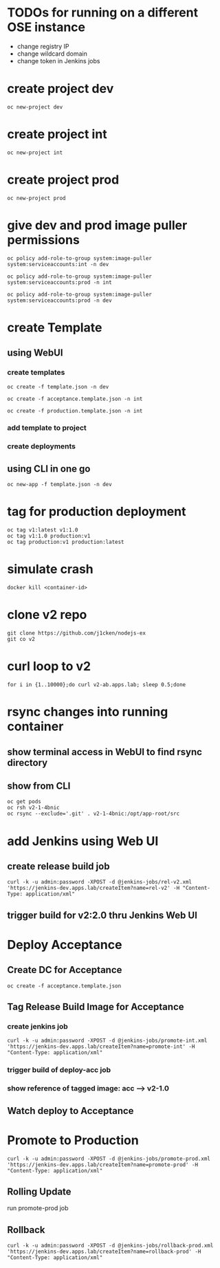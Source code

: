 # TODOs for running on a different OSE instance
* change registry IP
* change wildcard domain
* change token in Jenkins jobs

# create project dev
```
oc new-project dev
```

# create project int
```
oc new-project int
```

# create project prod
```
oc new-project prod
```

# give dev and prod image puller permissions
```
oc policy add-role-to-group system:image-puller system:serviceaccounts:int -n dev
```
```
oc policy add-role-to-group system:image-puller system:serviceaccounts:prod -n int
```
```
oc policy add-role-to-group system:image-puller system:serviceaccounts:prod -n dev
```

# create Template

## using WebUI
### create templates
```
oc create -f template.json -n dev
```
```
oc create -f acceptance.template.json -n int
```
```
oc create -f production.template.json -n int
```
### add template to project
### create deployments

## using CLI in one go
```
oc new-app -f template.json -n dev
```

# tag for production deployment
```
oc tag v1:latest v1:1.0
oc tag v1:1.0 production:v1
oc tag production:v1 production:latest
```

# simulate crash
```
docker kill <container-id>
```

# clone v2 repo
```
git clone https://github.com/j1cken/nodejs-ex
git co v2
```

# curl loop to v2
```
for i in {1..10000};do curl v2-ab.apps.lab; sleep 0.5;done
```

# rsync changes into running container

## show terminal access in WebUI to find rsync directory

## show from CLI
```
oc get pods
oc rsh v2-1-4bnic
oc rsync --exclude='.git' . v2-1-4bnic:/opt/app-root/src
```

# add Jenkins using Web UI

## create release build job
```
curl -k -u admin:password -XPOST -d @jenkins-jobs/rel-v2.xml 'https://jenkins-dev.apps.lab/createItem?name=rel-v2' -H "Content-Type: application/xml"
```

## trigger build for v2:2.0 thru Jenkins Web UI

# Deploy Acceptance

## Create DC for Acceptance
```
oc create -f acceptance.template.json
```

## Tag Release Build Image for Acceptance

### create jenkins job
```
curl -k -u admin:password -XPOST -d @jenkins-jobs/promote-int.xml 'https://jenkins-dev.apps.lab/createItem?name=promote-int' -H "Content-Type: application/xml"
```

### trigger build of deploy-acc job

### show reference of tagged image: acc --> v2-1.0

## Watch deploy to Acceptance

# Promote to Production
```
curl -k -u admin:password -XPOST -d @jenkins-jobs/promote-prod.xml 'https://jenkins-dev.apps.lab/createItem?name=promote-prod' -H "Content-Type: application/xml"
```

## Rolling Update
run promote-prod job

## Rollback
```
curl -k -u admin:password -XPOST -d @jenkins-jobs/rollback-prod.xml 'https://jenkins-dev.apps.lab/createItem?name=rollback-prod' -H "Content-Type: application/xml"
```
